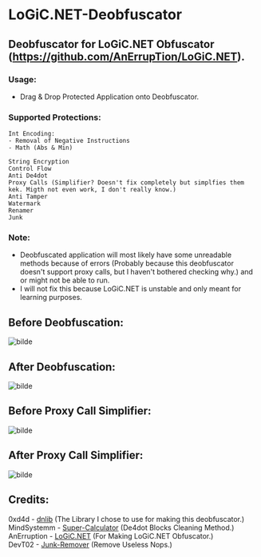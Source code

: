 # LoGiC.NET-Deobfuscator
## Deobfuscator for LoGiC.NET Obfuscator (https://github.com/AnErrupTion/LoGiC.NET).

### Usage:
- Drag & Drop Protected Application onto Deobfuscator.

### Supported Protections:
```
Int Encoding:
- Removal of Negative Instructions
- Math (Abs & Min)

String Encryption
Control Flow
Anti De4dot
Proxy Calls (Simplifier? Doesn't fix completely but simplfies them kek. Migth not even work, I don't really know.)
Anti Tamper
Watermark
Renamer
Junk
```

### Note:
- Deobfuscated application will most likely have some unreadable methods because of errors (Probably because this deobfuscator doesn't support proxy calls, but I haven't bothered checking why.) and or might not be able to run.
- I will not fix this because LoGiC.NET is unstable and only meant for learning purposes.

## Before Deobfuscation:
![bilde](https://user-images.githubusercontent.com/60292167/120541785-9e44ba80-c3ea-11eb-9236-ffcaa0947024.png)

## After Deobfuscation:
![bilde](https://user-images.githubusercontent.com/60292167/120541836-af8dc700-c3ea-11eb-8c78-dca727175111.png)

## Before Proxy Call Simplifier:
![bilde](https://user-images.githubusercontent.com/60292167/121065039-9a3ce200-c7c8-11eb-9268-02b504d9907a.png)


## After Proxy Call Simplifier:
![bilde](https://user-images.githubusercontent.com/60292167/121064872-66fa5300-c7c8-11eb-8d03-12f9f1bb08f8.png)


## Credits:
0xd4d - <a href="https://github.com/0xd4d/dnlib">dnlib</a> (The Library I chose to use for making this deobfuscator.) <br>
MindSystemm - <a href="https://github.com/MindSystemm/SuperCalculator">Super-Calculator</a> (De4dot Blocks Cleaning Method.) <br>
AnErruption - <a href="https://github.com/AnErrupTion/LoGiC.NET">LoGiC.NET</a> (For Making LoGiC.NET Obfuscator.) <br>
DevT02 - <a href="https://github.com/DevT02/Junk-Remover">Junk-Remover</a> (Remove Useless Nops.) <br>
